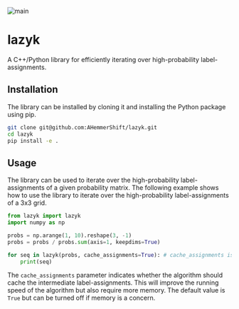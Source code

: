 ![main](https://github.com/ahemmershift/lazyk/actions/workflows/python.yml/badge.svg)
# lazyk
A C++/Python library for efficiently iterating over high-probability label-assignments.

## Installation
The library can be installed by cloning it and installing the Python package using pip.

```bash
git clone git@github.com:AHemmerShift/lazyk.git
cd lazyk
pip install -e .
```

## Usage
The library can be used to iterate over the high-probability label-assignments of a given probability matrix. The following example shows how to use the library to iterate over the high-probability label-assignments of a 3x3 grid.

```python
from lazyk import lazyk
import numpy as np

probs = np.arange(1, 10).reshape(3, -1)
probs = probs / probs.sum(axis=1, keepdims=True)

for seq in lazyk(probs, cache_assignments=True): # cache_assignments is true by default, but can be turned off
    print(seq)
```

The `cache_assignments` parameter indicates whether the algorithm should cache the intermediate label-assignments. This will improve the running speed of the algorithm but also require more memory. The default value is `True` but can be turned off if memory is a concern.
